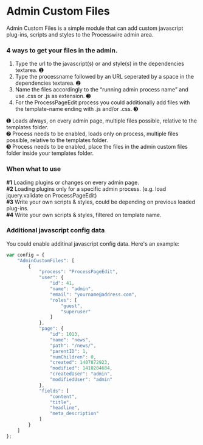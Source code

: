Admin Custom Files
================

Admin Custom Files is a simple module that can add custom javascript plug-ins,
scripts and styles to the Processwire admin area.

### 4 ways to get your files in the admin.

1. Type the url to the javascript(s) or and style(s) in the dependencies textarea. ➊
2. Type the processname followed by an URL seperated by a space in the dependencies textarea. ➋
3. Name the files accordingly to the “running admin process name” and use .css or .js as extension. ➌
4. For the ProcessPageEdit process you could additionally add files with the template-name ending with .js and/or .css. ➌

➊ Loads always, on every admin page, multiple files possible, relative to the templates folder.<br>
➋ Process needs to be enabled, loads only on process, multiple files possible, relative to the templates folder.<br>
➌ Process needs to be enabled, place the files in the admin custom files folder inside your templates folder.

### When what to use

**\#1** Loading plugins or changes on every admin page.<br>
**\#2** Loading plugins only for a specific admin process. (e.g. load jquery.validate on ProcessPageEdit)<br>
**\#3** Write your own scripts & styles, could be depending on previous loaded plug-ins.<br>
**\#4** Write your own scripts & styles, filtered on template name.

### Additional javascript config data

You could enable additinal javascript config data. Here's an example:

```javascript
var config = {
    "AdminCustomFiles": [
        {
            "process": "ProcessPageEdit",
            "user": {
                "id": 41,
                "name": "admin",
                "email": "yourname@address.com",
                "roles": [
                    "guest",
                    "superuser"
                ]
            },
            "page": {
                "id": 1013,
                "name": "news",
                "path": "/news/",
                "parentID": 1,
                "numChildren": 0,
                "created": 1407872923,
                "modified": 1410204684,
                "createdUser": "admin",
                "modifiedUser": "admin"
            },
            "fields": [
                "content",
                "title",
                "headline",
                "meta_description"
            ]
        }
    ]
};
```

